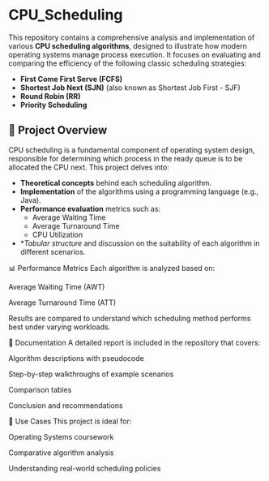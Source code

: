 # CPU_Scheduling

This repository contains a comprehensive analysis and implementation of various **CPU scheduling algorithms**, designed to illustrate how modern operating systems manage process execution. It focuses on evaluating and comparing the efficiency of the following classic scheduling strategies:

- **First Come First Serve (FCFS)**
- **Shortest Job Next (SJN)** (also known as Shortest Job First - SJF)
- **Round Robin (RR)**
- **Priority Scheduling**

## 📄 Project Overview

CPU scheduling is a fundamental component of operating system design, responsible for determining which process in the ready queue is to be allocated the CPU next. This project delves into:

- **Theoretical concepts** behind each scheduling algorithm.
- **Implementation** of the algorithms using a programming language (e.g., Java).
- **Performance evaluation** metrics such as:
  - Average Waiting Time
  - Average Turnaround Time
  - CPU Utilization
- **Tabular structure* and discussion on the suitability of each algorithm in different scenarios.


📊 Performance Metrics
Each algorithm is analyzed based on:

Average Waiting Time (AWT)

Average Turnaround Time (ATT)


Results are compared to understand which scheduling method performs best under varying workloads.


📘 Documentation
A detailed report is included in the repository that covers:

Algorithm descriptions with pseudocode

Step-by-step walkthroughs of example scenarios

Comparison tables

Conclusion and recommendations

🧠 Use Cases
This project is ideal for:

Operating Systems coursework

Comparative algorithm analysis

Understanding real-world scheduling policies


